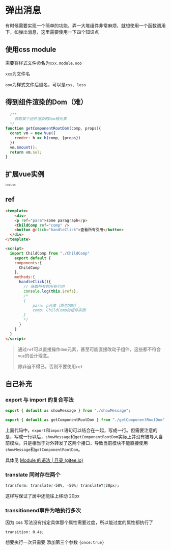 # 弹出消息

有时候需要实现一个简单的功能，弄一大堆组件非常麻烦，就想使用一个函数调用下，如弹出消息，这里需要使用一下四个知识点

## 使用css module

需要将样式文件命名为`xxx.module.ooo`

`xxx`为文件名

`ooo`为样式文件后缀名，可以是`css`、`less`



## 得到组件渲染的Dom（难）

```js
  /**
    获取某个组件渲染的Dom根元素
  */
function getComponentRootDom(comp, props){
  const vm = new Vue({
    render: h => h(comp, {props})
  })
  vm.$mount();
  return vm.$el;
}
```



## 扩展vue实例

<img src="http://mdrs.yuanjin.tech/img/20201203172154.jpg" alt="扩展vue实例" style="zoom:33%;" />

## ref

```html
<template>
	<div>
    <p ref="para">some paragraph</p>
    <ChildComp ref="comp" />
    <button @click="handleClick">查看所有引用</button>
  </div>
</template>

<script>
  import ChildComp from "./ChildComp"
	export default {
    components:{
      ChildComp
    },
    methods:{
      handleClick(){
        // 获取持有的所有引用
        console.log(this.$refs);
        /*
        {
        	para: p元素（原生DOM）,
        	comp: ChildComp的组件实例
        }
        */
      }
    }
  }
</script>
```



> 通过`ref`可以直接操作`dom`元素，甚至可能直接改动子组件，这些都不符合`vue`的设计理念。
>
> 除非迫不得已，否则不要使用`ref`



## 自己补充

### export 与 import 的复合写法

```js
export { default as showMessage } from "./showMessage";

export { default as getComponentRootDom } from "./getComponentRootDom";
```

上面代码中，`export`和`import`语句可以结合在一起，写成一行。但需要注意的是，写成一行以后，`showMessage`和`getComponentRootDom`实际上并没有被导入当前模块，只是相当于对外转发了这两个接口，导致当前模块不能直接使用`showMessage`和`getComponentRootDom`。

具体见 [Module 的语法 | 目录 (gitee.io)](http://qwq9527.gitee.io/quweiqian/es6/module.html#export-与-import-的复合写法)

### translate 同时存在两个

```css
transform: translate(-50%, -50%) translateY(20px);
```

这样写保证了居中还能往上移动 20px 

### transitionend事件为啥执行多次

因为 css 写法没有指定具体那个属性需要过度，所以能过度的属性都执行了

`transition: 0.4s;`

想要执行一次只需要 添加第三个参数 `{once:true}`
